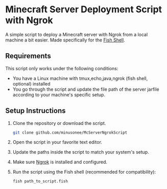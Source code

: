# Minecraft Server Deployment Script with Ngrok

A simple script to deploy a Minecraft server with Ngrok from a local machine a bit easier. Made specifically for the [Fish Shell](https://fishshell.com/).

## Requirements

This script only works under the following conditions:

- You have a Linux machine with tmux,echo,java,ngrok (fish shell, optional) installed
- You go through the script and update the file path of the server jarfile according to your machine's specific setup.

## Setup Instructions

1. Clone the repository or download the script.

    ```bash
   git clone github.com/minusonee/McServerNgrokScript
   ```

2. Open the script in your favorite text editor.
3. Update the paths inside the script to match your system's setup.
4. Make sure [Ngrok](https://ngrok.com/) is installed and configured.
5. Run the script using the Fish shell (recommended for compatibility):

   ```bash
   fish path_to_script.fish
   ```
